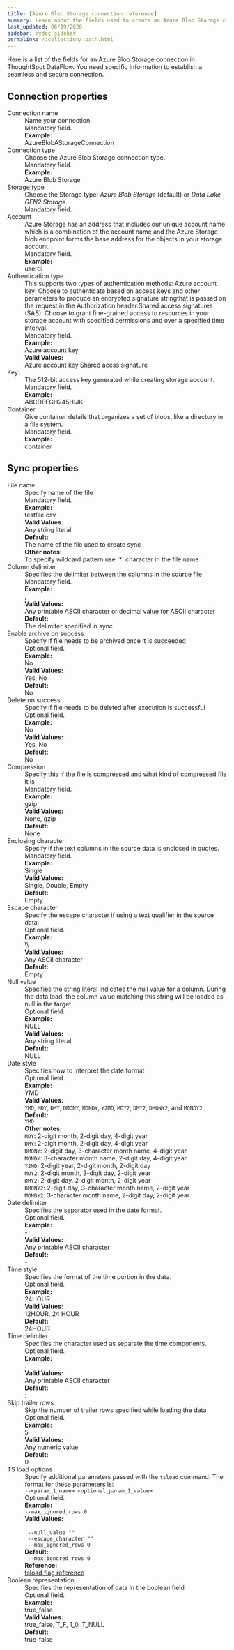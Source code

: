 ```yaml
---
title: [Azure Blob Storage connection reference]
summary: Learn about the fields used to create an Azure Blob Storage connection with ThoughtSpot DataFlow.
last_updated: 06/19/2020
sidebar: mydoc_sidebar
permalink: /:collection/:path.html
---
```


Here is a list of the fields for an Azure Blob Storage connection in ThoughtSpot DataFlow. You need specific information to establish a seamless and secure connection.

## Connection properties

<dl id="dataflow-azure-blob-storage-connection-properties">
<dlentry id="dataflow-azure-blob-storage-conn-connection-name"><dt>Connection name</dt><dd id="connection-name-description">Name your connection.</dd><dd id="connection-name-required">Mandatory field.</dd><dd id="connection-name-example"><strong>Example:</strong><br/>AzureBlobAStorageConnection</dd></dlentry>
<dlentry id="dataflow-azure-blob-storage-conn-connection-type"><dt>Connection type</dt><dd id="connection-type-description">Choose the Azure Blob Storage connection type.</dd><dd id="connection-type-required">Mandatory field.</dd><dd id="connection-type-example"><strong>Example:</strong><br/>Azure Blob Storage</dd></dlentry>
<dlentry id="dataflow-azure-blob-storage-conn-storage-type"><dt>Storage type</dt><dd id="storage-type-description">Choose the Storage type: <em>Azure Blob Storage</em> (default) or <em>Data Lake GEN2 Storage</em>.</dd><dd id="connection-type-required">Mandatory field.</dd></dlentry>
<dlentry id="dataflow-azure-blob-storage-conn-account"><dt>Account</dt><dd id="account-description">Azure Storage has an address that includes our unique account name which is a combination of the account name and the Azure Storage blob endpoint forms the base address for the objects in your storage account.</dd><dd id="account-required">Mandatory field.</dd><dd id="account-example"><strong>Example:</strong><br/>userdi</dd></dlentry>
<dlentry id="dataflow-azure-blob-storage-conn-authentication-type"><dt>Authentication type</dt><dd id="authentication-type-description">This supports two types of authentication methods: Azure account key: Choose to authenticate based on access keys and other parameters to produce an encrypted signature stringthat is passed on the request in the Authorization header.Shared access signatures (SAS): Choose to grant fine-grained access to resources in your storage account with specified permissions and over a specified time interval.</dd><dd id="authentication-type-required">Mandatory field.</dd><dd id="authentication-type-example"><strong>Example:</strong><br/>Azure account key</dd><dd id="authentication-type-valid-values"><strong>Valid Values:</strong><br/>Azure account key
Shared acess signature</dd></dlentry>
<dlentry id="dataflow-azure-blob-storage-conn-key"><dt>Key</dt><dd id="key-description">The 512-bit access key generated while creating storage account.</dd><dd id="key-required">Mandatory field.</dd><dd id="key-example"><strong>Example:</strong><br/>ABCDEFGH245HIJK</dd></dlentry>
<dlentry id="dataflow-azure-blob-storage-conn-container"><dt>Container</dt><dd id="container-description">Give container details that organizes a set of blobs, like a directory in a file system.</dd><dd id="container-required">Mandatory field.</dd><dd id="container-example"><strong>Example:</strong><br/>container</dd></dlentry>
</dl>

## Sync properties
<dl id="dataflow-azure-blob-storage-sync-properties">
<dlentry id="dataflow-azure-blob-storage-sync-file-name"><dt>File name</dt><dd id="file-name-description">Specify name of the file</dd><dd id="file-name-required">Mandatory field.</dd><dd id="file-name-example"><strong>Example:</strong><br/>testfile.csv</dd><dd id="file-name-valid-values"><strong>Valid Values:</strong><br/>Any string literal</dd><dd id="file-name-default"><strong>Default:</strong><br/>The name of the file used to create sync</dd><dd id="file-name-other"><strong>Other notes:</strong><br/>To specify wildcard pattern use '*' character in the file name</dd></dlentry>
<dlentry id="dataflow-azure-blob-storage-sync-column-delimiter"><dt>Column delimiter</dt><dd id="column-delimiter-description">Specifies the delimiter between the columns in the source file</dd><dd id="column-delimiter-required">Mandatory field.</dd><dd id="column-delimiter-example"><strong>Example:</strong><br/>,</dd><dd id="column-delimiter-valid-values"><strong>Valid Values:</strong><br/>Any printable ASCII character or decimal value for ASCII character</dd><dd id="column-delimiter-default"><strong>Default:</strong><br/>The delimiter specified in sync</dd></dlentry>
<dlentry id="dataflow-azure-blob-storage-sync-enable-archive-on-success"><dt>Enable archive on success</dt><dd id="enable-archive-on-success-description">Specify if file needs to be archived once it is succeeded</dd><dd id="enable-archive-on-success-required">Optional field.</dd><dd id="enable-archive-on-success-example"><strong>Example:</strong><br/>No</dd><dd id="enable-archive-on-success-valid-values"><strong>Valid Values:</strong><br/>Yes, No</dd><dd id="enable-archive-on-success-default"><strong>Default:</strong><br/>No</dd></dlentry>
<dlentry id="dataflow-azure-blob-storage-sync-delete-on-success"><dt>Delete on success</dt><dd id="delete-on-success-description">Specify if file needs to be deleted after execution is successful</dd><dd id="delete-on-success-required">Optional field.</dd><dd id="delete-on-success-example"><strong>Example:</strong><br/>No</dd><dd id="delete-on-success-valid-values"><strong>Valid Values:</strong><br/>Yes, No</dd><dd id="delete-on-success-default"><strong>Default:</strong><br/>No</dd></dlentry>
<dlentry id="dataflow-azure-blob-storage-sync-compression"><dt>Compression</dt><dd id="compression-description">Specify this if the file is compressed and what kind of compressed file it is</dd><dd id="compression-required">Mandatory field.</dd><dd id="compression-example"><strong>Example:</strong><br/>gzip</dd><dd id="compression-valid-values"><strong>Valid Values:</strong><br/>None, gzip</dd><dd id="compression-default"><strong>Default:</strong><br/>None</dd></dlentry>
<dlentry id="dataflow-azure-blob-storage-sync-enclosing-character"><dt>Enclosing character</dt><dd id="enclosing-character-description">Specify if the text columns in the source data is enclosed in quotes.</dd><dd id="enclosing-character-required">Mandatory field.</dd><dd id="enclosing-character-example"><strong>Example:</strong><br/>Single</dd><dd id="enclosing-character-valid-values"><strong>Valid Values:</strong><br/>Single, Double, Empty</dd><dd id="enclosing-character-default"><strong>Default:</strong><br/>Empty</dd></dlentry>
<dlentry id="dataflow-azure-blob-storage-sync-escape-character"><dt>Escape character</dt><dd id="escape-character-description">Specify the escape character if using a text qualifier in the source data.</dd><dd id="escape-character-required">Optional field.</dd><dd id="escape-character-example"><strong>Example:</strong><br/>\\ </dd><dd id="escape-character-valid-values"><strong>Valid Values:</strong><br/>Any ASCII character</dd><dd id="escape-character-default"><strong>Default:</strong><br/>Empty</dd></dlentry>
<dlentry id="dataflow-azure-blob-storage-sync-null-value"><dt>Null value</dt><dd id="null-value-description">Specifies the string literal indicates the null value for a column. During the data load, the column value matching this string will be loaded as null in the target.</dd><dd id="null-value-required">Optional field.</dd><dd id="null-value-example"><strong>Example:</strong><br/>NULL</dd><dd id="null-value-valid-values"><strong>Valid Values:</strong><br/>Any string literal</dd><dd id="null-value-default"><strong>Default:</strong><br/>NULL</dd></dlentry>
<dlentry id="dataflow-azure-blob-storage-sync-date-style"><dt>Date style</dt><dd id="date-style-description">Specifies how to interpret the date format</dd><dd id="date-style-required">Optional field.</dd><dd id="date-style-example"><strong>Example:</strong><br/>YMD</dd><dd id="date-style-valid-values"><strong>Valid Values:</strong><br/><code>YMD</code>, <code>MDY</code>, <code>DMY</code>, <code>DMONY</code>, <code>MONDY</code>, <code>Y2MD</code>, <code>MDY2</code>, <code>DMY2</code>, <code>DMONY2</code>, and <code>MONDY2</code></dd><dd id="date-style-default"><strong>Default:</strong><br/><code>YMD</code></dd><dd id="date-style-other"><strong>Other notes:</strong><br/><code>MDY</code>: 2-digit month, 2-digit day, 4-digit year<br/><code>DMY</code>: 2-digit month, 2-digit day, 4-digit year<br/><code>DMONY</code>: 2-digit day, 3-character month name, 4-digit year<br/><code>MONDY</code>: 3-character month name, 2-digit day, 4-digit year<br/><code>Y2MD</code>: 2-digit year, 2-digit month, 2-digit day<br/><code>MDY2</code>: 2-digit month, 2-digit day, 2-digit year<br/><code>DMY2</code>: 2-digit day, 2-digit month, 2-digit year<br/><code>DMONY2</code>: 2-digit day, 3-character month name, 2-digit year<br/><code>MONDY2</code>: 3-character month name, 2-digit day, 2-digit year</dd></dlentry>
<dlentry id="dataflow-azure-blob-storage-sync-date-delimiter"><dt>Date delimiter</dt><dd id="date-delimiter-description">Specifies the separator used in the date format.</dd><dd id="date-delimiter-required">Optional field.</dd><dd id="date-delimiter-example"><strong>Example:</strong><br/>-</dd><dd id="date-delimiter-valid-values"><strong>Valid Values:</strong><br/>Any printable ASCII character</dd><dd id="date-delimiter-default"><strong>Default:</strong><br/>-</dd></dlentry>
<dlentry id="dataflow-azure-blob-storage-sync-time-style"><dt>Time style</dt><dd id="time-style-description">Specifies the format of the time portion in the data.</dd><dd id="time-style-required">Optional field.</dd><dd id="time-style-example"><strong>Example:</strong><br/>24HOUR</dd><dd id="time-style-valid-values"><strong>Valid Values:</strong><br/>12HOUR, 24 HOUR</dd><dd id="time-style-default"><strong>Default:</strong><br/>24HOUR</dd></dlentry>
<dlentry id="dataflow-azure-blob-storage-sync-time-delimiter"><dt>Time delimiter</dt><dd id="time-delimiter-description">Specifies the character used as separate the time components.</dd><dd id="time-delimiter-required">Optional field.</dd><dd id="time-delimiter-example"><strong>Example:</strong><br/>:</dd><dd id="time-delimiter-valid-values"><strong>Valid Values:</strong><br/>Any printable ASCII character</dd><dd id="time-delimiter-default"><strong>Default:</strong><br/>:</dd></dlentry>
<dlentry id="dataflow-azure-blob-storage-sync-skip-trailer-rows"><dt>Skip trailer rows</dt><dd id="skip-trailer-rows-description">Skip the number of trailer rows specified while loading the data</dd><dd id="skip-trailer-rows-required">Optional field.</dd><dd id="skip-trailer-rows-example"><strong>Example:</strong><br/>5</dd><dd id="skip-trailer-rows-valid-values"><strong>Valid Values:</strong><br/>Any numeric value</dd><dd id="skip-trailer-rows-default"><strong>Default:</strong><br/>0</dd></dlentry>
<dlentry id="dataflow-azure-blob-storage-sync-ts-load-options"><dt>TS load options</dt><dd id="ts-load-options-description">Specify additional parameters passed with the <code>tsload</code> command. The format for these parameters is:<br/><code>--&lt;param_1_name&gt; &lt;optional_param_1_value&gt;</code></dd><dd id="ts-load-options-required">Optional field.</dd><dd id="ts-load-options-example"><strong>Example:</strong><br/><code>--max_ignored_rows 0</code></dd><dd id="ts-load-options-valid-values"><strong>Valid Values:</strong><br/><br/><code> --null_value ""</code><br/><code> --escape_character ""</code><br/><code> --max_ignored_rows 0</code></dd><dd id="ts-load-options-default"><strong>Default:</strong><br/><code> --max_ignored_rows 0</code></dd><dd id="reference"><strong>Reference:</strong><br/><a href="{{ site.baseurl }}/reference/data-importer-ref.html">tsload flag reference</a></dd></dlentry>
<dlentry id="dataflow-azure-blob-storage-sync-boolean-representation"><dt>Boolean representation</dt><dd id="boolean-representation-description">Specifies the representation of data in the boolean field</dd><dd id="boolean-representation-required">Optional field.</dd><dd id="boolean-representation-example"><strong>Example:</strong><br/>true_false</dd><dd id="boolean-representation-valid-values"><strong>Valid Values:</strong><br/>true_false, T_F, 1_0, T_NULL</dd><dd id="boolean-representation-default"><strong>Default:</strong><br/>true_false</dd></dlentry>
</dl>
